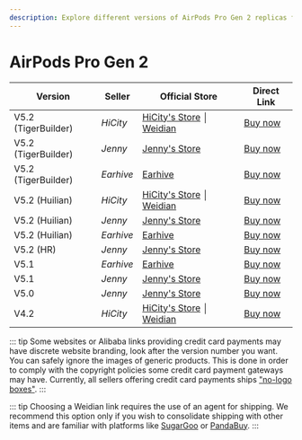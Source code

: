 ```yaml
---
description: Explore different versions of AirPods Pro Gen 2 replicas from various sellers. Find official stores and direct links to purchase AirPods Pro Gen 2 replicas.
---
```


# AirPods Pro Gen 2

| Version             | Seller    | Official Store                                                                                       | Direct Link                                 |
|---------------------|-----------|------------------------------------------------------------------------------------------------------|---------------------------------------------|
| V5.2 (TigerBuilder) | *HiCity*  | [HiCity's Store](https://hicitypods.com) │ [Weidian](https://airreps.link/hicityw)                                                             | [Buy now](https://airreps.link/hcpro2v52tb) |
| V5.2 (TigerBuilder) | *Jenny*   | [Jenny's Store](https://jenny.airreps.info)                                                          | [Buy now](https://airreps.link/jenny)       |
| V5.2 (TigerBuilder) | *Earhive* | [Earhive](https://earhive.com)                                                              | [Buy now](https://airreps.link/earhive)     |
| V5.2 (Huilian)      | *HiCity*  | [HiCity's Store](https://hicitypods.com) │ [Weidian](https://airreps.link/hicityw)                                                             | [Buy now](https://airreps.link/hcprov52hl)  |
| V5.2 (Huilian)      | *Jenny*   | [Jenny's Store](https://jenny.airreps.info)                                                          | [Buy now](https://airreps.link/jenny)       |
| V5.2 (Huilian)      | *Earhive* | [Earhive](https://earhive.com)                                                              | [Buy now](https://airreps.link/earhive)     |
| V5.2 (HR)           | *Jenny*   | [Jenny's Store](https://jenny.airreps.info)                                                          | [Buy now](https://airreps.link/jenny)       |
| V5.1                | *Earhive* | [Earhive](https://earhive.com)                                                              | [Buy now](https://airreps.link/earhive)     |
| V5.1                | *Jenny*   | [Jenny's Store](https://jenny.airreps.info)                                                          | [Buy now](https://airreps.link/jenny)       |
| V5.0                | *Jenny*   | [Jenny's Store](https://jenny.airreps.info)                                                          | [Buy now](https://airreps.link/jenny)       |
| V4.2                | *HiCity*  | [HiCity's Store](https://hicitypods.com) │ [Weidian](https://airreps.link/hicityw)                                                             | [Buy now](https://airreps.link/hcpv42)      |

::: tip
Some websites or Alibaba links providing credit card payments may have discrete website branding, look after the version number you want. You can safely ignore the images of generic products. This is done in order to comply with the copyright policies some credit card payment gateways may have. Currently, all sellers offering credit card payments ships ["no-logo boxes"](https://airpodsreplicas.com/introduction/packaging#no-logo-box). 
:::

::: tip
Choosing a Weidian link requires the use of an agent for shipping. We recommend this option only if you wish to consolidate shipping with other items and are familiar with platforms like [SugarGoo](https://airreps.link/sugargoo) or [PandaBuy](https://airreps.link/pandabuy).
:::